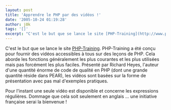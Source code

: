 ```yaml
---
layout: post
title: 'Apprendre le PHP par des vidéos !'
date: '2005-10-24 01:19:28'
author: j0k
tags: '[]'
excerpt: "C'est le but que se lance le site [PHP-Training](http://www.php-training.net/).     \nPHP-Training a été conçu pour fournir des vidéos accessibles à tous sur des leçons de PHP. Cela aborde les fonctions généralement les plus courantes et les plus utilisées mais pas forcément les plus faciles.   Présenté par Richard Heyes, l'auteur d'une quantité      …"
---
```


C'est le but que se lance le site [PHP-Training](http://www.php-training.net/).
PHP-Training a été conçu pour fournir des vidéos accessibles à tous sur des leçons de PHP. Cela aborde les fonctions généralement les plus courantes et les plus utilisées mais pas forcément les plus faciles.   Présenté par Richard Heyes, l'auteur d'une quantité énorme de code de qualité en PHP (dont une grande quantité réside dans PEAR), les vidéos sont basées sur la forme de présentation avec pas mal d'exemples pratiques.

Pour l'instant une seule vidéo est disponible et concerne les expressions régulières. Dommage que cela soit seulement en anglais ... une initiative française serai la bienvenue !
